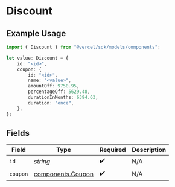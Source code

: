 # Discount

## Example Usage

```typescript
import { Discount } from "@vercel/sdk/models/components";

let value: Discount = {
    id: "<id>",
    coupon: {
        id: "<id>",
        name: "<value>",
        amountOff: 9750.95,
        percentageOff: 5629.48,
        durationInMonths: 6394.63,
        duration: "once",
    },
};
```

## Fields

| Field                                                  | Type                                                   | Required                                               | Description                                            |
| ------------------------------------------------------ | ------------------------------------------------------ | ------------------------------------------------------ | ------------------------------------------------------ |
| `id`                                                   | *string*                                               | :heavy_check_mark:                                     | N/A                                                    |
| `coupon`                                               | [components.Coupon](../../models/components/coupon.md) | :heavy_check_mark:                                     | N/A                                                    |